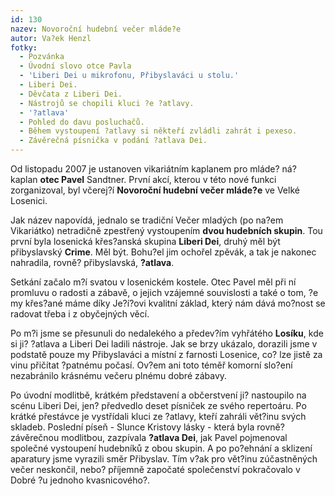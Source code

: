 ```yaml
---
id: 130
nazev: Novoroční hudební večer mláde?e
autor: Va?ek Henzl
fotky:
  - Pozvánka
  - Úvodní slovo otce Pavla
  - 'Liberi Dei u mikrofonu, Přibyslaváci u stolu.'
  - Liberi Dei.
  - Děvčata z Liberi Dei.
  - Nástrojů se chopili kluci ?e ?atlavy.
  - '?atlava'
  - Pohled do davu posluchačů.
  - Během vystoupení ?atlavy si někteří zvládli zahrát i pexeso.
  - Závěrečná písnička v podání ?atlava Dei.
---
```

<!-- Generated by XStandard version 2.0.0.0 on 2008-01-07T22:06:34 -->

<p>Od listopadu 2007 je ustanoven vikariátním kaplanem pro mláde? ná? kaplan <strong>otec Pavel</strong> Sandtner. První akcí, kterou v této nové funkci zorganizoval, byl <span class="about" title="pátek 4. ledna">včerej?í</span> <strong>Novoroční hudební večer mláde?e</strong> ve Velké Losenici.</p>
<p>Jak název napovídá, jednalo se tradiční Večer mladých (po na?em Vikariátko) netradičně zpestřený vystoupením <strong>dvou hudebních skupin</strong>. Tou první byla losenická křes?anská skupina <strong>Liberi Dei</strong>, druhý měl být přibyslavský <strong>Crime</strong>. Měl být. Bohu?el jim ochořel zpěvák, a tak je nakonec nahradila, rovně? přibyslavská, <strong>?atlava</strong>.</p>
<p>Setkání začalo m?í svatou v losenickém kostele. Otec Pavel měl při ní promluvu o radosti a zábavě, o jejich vzájemné souvislosti a také o tom, ?e my křes?ané máme díky Je?í?ovi kvalitní základ, který nám dává mo?nost se radovat třeba i z obyčejných věcí.</p>
<p>Po m?i jsme se přesunuli do nedalekého a předev?ím vyhřátého <strong>Losíku</strong>, kde si ji? ?atlava a Liberi Dei ladili nástroje. Jak se brzy ukázalo, dorazili jsme v podstatě pouze my Přibyslaváci a místní z farnosti Losenice, co? lze jistě za vinu přičítat ?patnému počasí. Ov?em ani toto téměř komorní slo?ení nezabránilo krásnému večeru plnému dobré zábavy.</p>
<p>Po úvodní modlitbě, krátkém představení a občerstvení ji? nastoupilo na scénu Liberi Dei, jen? předvedlo deset písniček ze svého repertoáru. Po krátké přestávce je vystřídali kluci ze ?atlavy, kteří zahráli vět?inu svých skladeb. Poslední píseň - Slunce Kristovy lásky - která byla rovně? závěrečnou modlitbou, zazpívala <strong>?atlava Dei</strong>, jak Pavel pojmenoval společné vystoupení hudebníků z obou skupin. A po po?ehnání a sklizení aparatury jsme vyrazili směr Přibyslav. Tím v?ak pro vět?inu zúčastněných večer neskončil, nebo? příjemně započaté společenství pokračovalo v Dobré ?u jednoho kvasnicového?.</p>
